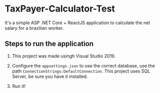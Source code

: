 # TaxPayer-Calculator-Test
It's a simple ASP .NET Core + ReactJS application to calculate the net salary for a brazilian worker.

## Steps to run the application

1. This project was made usingh Visual Studio 2019.


2. Configure the `appsettings.json` to use the correct database, use the path `ConnectionStrings:DefaultConnection`. This project uses SQL Server, be sure you have it installed.


3. Run it!
